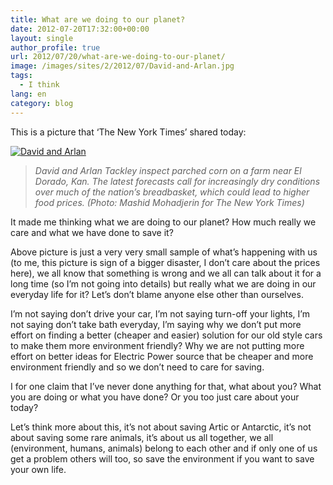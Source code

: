 ```yaml
---
title: What are we doing to our planet?
date: 2012-07-20T17:32:00+00:00
layout: single
author_profile: true
url: 2012/07/20/what-are-we-doing-to-our-planet/
image: /images/sites/2/2012/07/David-and-Arlan.jpg
tags:
  - I think
lang: en
category: blog
---
```

This is a picture that ‘The New York Times’ shared today:

[![David and Arlan](/images/2012/07/David-and-Arlan.jpg)](/images/2012/07/David-and-Arlan.jpg)

> _David and Arlan Tackley inspect parched corn on a farm near El Dorado, Kan. The latest forecasts call for increasingly dry conditions over much of the nation’s breadbasket, which could lead to higher food prices. (Photo: Mashid Mohadjerin for The New York Times)_

It made me thinking what we are doing to our planet? How much really we care and what we have done to save it?

Above picture is just a very very small sample of what’s happening with us (to me, this picture is sign of a bigger disaster, I don’t care about the prices here), we all know that something is wrong and we all can talk about it for a long time (so I’m not going into details) but really what we are doing in our everyday life for it? Let’s don’t blame anyone else other than ourselves.

I’m not saying don’t drive your car, I’m not saying turn-off your lights, I’m not saying don’t take bath everyday, I’m saying why we don’t put more effort on finding a better (cheaper and easier) solution for our old style cars to make them more environment friendly? Why we are not putting more effort on better ideas for Electric Power source that be cheaper and more environment friendly and so we don’t need to care for saving.

I for one claim that I’ve never done anything for that, what about you? What you are doing or what you have done? Or you too just care about your today?

Let’s think more about this, it’s not about saving Artic or Antarctic, it’s not about saving some rare animals, it’s about us all together, we all (environment, humans, animals) belong to each other and if only one of us get a problem others will too, so save the environment if you want to save your own life.